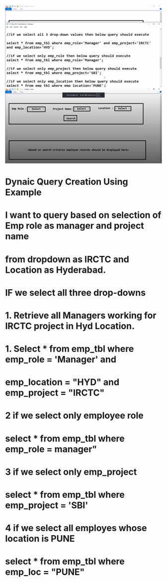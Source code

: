 

![img.png](img.png)
![img_1.png](img_1.png)


# Dynaic Query Creation Using Example


# I want to query based on selection of Emp role as manager and project name
# from  dropdown as IRCTC and Location as Hyderabad.


# IF we select all three drop-downs
# 1. Retrieve all Managers working for IRCTC project in Hyd Location.


# 1. Select * from emp_tbl where emp_role = 'Manager' and 
 # emp_location = "HYD" and emp_project = "IRCTC"


# 2  if we select only employee role

 # select * from emp_tbl where emp_role = manager"

# 3 if we select only emp_project 

# select * from emp_tbl where emp_project = 'SBI'


# 4 if we select all employes whose location is PUNE
# select * from emp_tbl where emp_loc = "PUNE"